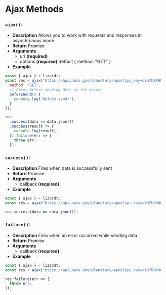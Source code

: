 # Ajax Methods

### ```ajax()```:
- **Description**
Allows you to work with requests and responses in asynchronous mode
- **Return**
Promise
- **Arguments**
  - url **(required)**
  - options **(required)** default { method: "GET" }
- **Example**
```Javascript
const { ajax } = lizardt;
const res = ajax("https://api.nasa.gov/planetary/apod?api_key=dYu7b9XH8BUjyRmkydd61ApW3eZBJFTN88jQRsJJ", {
  method: "GET",
  // Fires before sending data to the server
  beforeSend() {
    console.log("Before send!");
  }
});

res
  .success(data => data.json())
  .success(result => {
    console.log(result);
  }).failure(err => {
    throw err;
  });
```

### ```success()```:
- **Description**
Fires when data is successfully sent
- **Return**
Promise
- **Arguments**
  - callback **(required)**
- **Example**
```Javascript
const { ajax } = lizardt;
const res = ajax("https://api.nasa.gov/planetary/apod?api_key=dYu7b9XH8BUjyRmkydd61ApW3eZBJFTN88jQRsJJ");

res.success(data => data.json());
```

### ```failure()```:
- **Description**
Fires when an error occurred while sending data
- **Return**
Promise
- **Arguments**
  - callback **(required)**
- **Example**
```Javascript
const { ajax } = lizardt;
const res = ajax("https://api.nasa.gov/planetary/apod?api_key=dYu7b9XH8BUjyRmkydd61ApW3eZBJFTN88jQRsJ");

res.failure(err => {
  throw err;
});
```